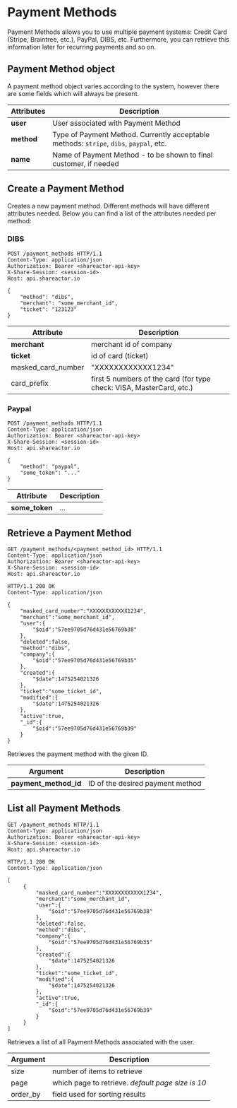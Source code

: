 # Payment Methods

Payment Methods allows you to use multiple payment systems: Credit Card (Stripe, Braintree, etc.), PayPal, DIBS, etc. Furthermore, 
you can retrieve this information later for recurring payments and so on.

## Payment Method object

A payment method object varies according to the system, however there are some fields which will always be present.

Attributes | Description
---------- | -------
**user** | User associated with Payment Method
**method** | Type of Payment Method. Currently acceptable methods: `stripe`, `dibs`, `paypal`, etc.
**name** | Name of Payment Method - to be shown to final customer, if needed

## Create a Payment Method

Creates a new payment method. Different methods will have different attributes needed. Below you can find a list of the attributes needed per method:

### DIBS

``` http
POST /payment_methods HTTP/1.1
Content-Type: application/json
Authorization: Bearer <shareactor-api-key>
X-Share-Session: <session-id>
Host: api.shareactor.io

{
    "method": "dibs",
    "merchant": "some_merchant_id",
    "ticket": "123123"
}
```

Attribute | Description
---------- | -------
**merchant** | merchant id of company
**ticket** | id of card (ticket)
masked_card_number | "XXXXXXXXXXXX1234" 
card_prefix | first 5 numbers of the card (for type check: VISA, MasterCard, etc.)

### Paypal

``` http
POST /payment_methods HTTP/1.1
Content-Type: application/json
Authorization: Bearer <shareactor-api-key>
X-Share-Session: <session-id>
Host: api.shareactor.io

{
    "method": "paypal",
    "some_token": "..."
}
```

Attribute | Description
---------- | -------
**some_token** | ...


## Retrieve a Payment Method

``` http
GET /payment_methods/<payment_method_id> HTTP/1.1
Content-Type: application/json
Authorization: Bearer <shareactor-api-key>
X-Share-Session: <session-id>
Host: api.shareactor.io
```

``` http
HTTP/1.1 200 OK
Content-Type: application/json

{
    "masked_card_number":"XXXXXXXXXXXX1234",
    "merchant":"some_merchant_id",
    "user":{
        "$oid":"57ee9705d76d431e56769b38"
    },
    "deleted":false,
    "method":"dibs",
    "company":{
        "$oid":"57ee9705d76d431e56769b35"
    },
    "created":{
        "$date":1475254021326
    },
    "ticket":"some_ticket_id",
    "modified":{
        "$date":1475254021326
    },
    "active":true,
    "_id":{
        "$oid":"57ee9705d76d431e56769b39"
    }
}
```

Retrieves the payment method with the given ID.

Argument | Description
---------- | -------
**payment_method_id** | ID of the desired payment method


## List all Payment Methods

``` http
GET /payment_methods HTTP/1.1
Content-Type: application/json
Authorization: Bearer <shareactor-api-key>
X-Share-Session: <session-id>
Host: api.shareactor.io
```

``` http
HTTP/1.1 200 OK
Content-Type: application/json

[
     {
         "masked_card_number":"XXXXXXXXXXXX1234",
         "merchant":"some_merchant_id",
         "user":{
             "$oid":"57ee9705d76d431e56769b38"
         },
         "deleted":false,
         "method":"dibs",
         "company":{
             "$oid":"57ee9705d76d431e56769b35"
         },
         "created":{
             "$date":1475254021326
         },
         "ticket":"some_ticket_id",
         "modified":{
             "$date":1475254021326
         },
         "active":true,
         "_id":{
             "$oid":"57ee9705d76d431e56769b39"
         }
     }
]
```

Retrieves a list of all Payment Methods associated with the user.

Argument | Description
---------- | -------
size | number of items to retrieve
page | which page to retrieve. _default page size is 10_
order_by | field used for sorting results
